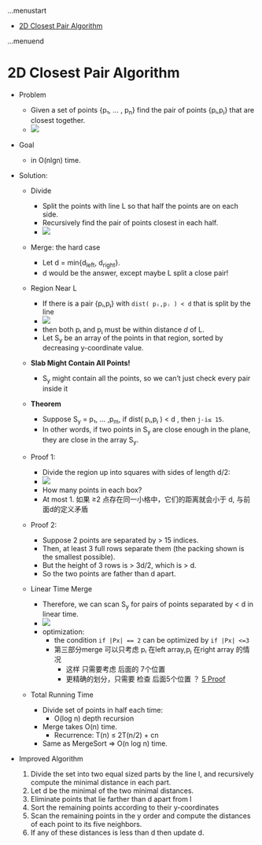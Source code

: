 ...menustart

- [2D Closest Pair Algorithm](#257e1d9294fecbcaba498a89b62ab52a)

...menuend


<h2 id="257e1d9294fecbcaba498a89b62ab52a"></h2>


# 2D Closest Pair Algorithm

- Problem
    - Given a set of points {p₁, ... , p<sub>n</sub>} find the pair of points {pᵢ,pⱼ} that are closest together.
    - ![](../imgs/algorithm_2d_cloestPair.png)
- Goal
    - in O(nlgn) time.
- Solution:
    - Divide
        - Split the points with line L so that half the points are on each side.
        - Recursively find the pair of points closest in each half.
        - ![](../imgs/algorithm_2d_cloestPair_divide.png)
    - Merge: the hard case
        - Let d = min{d<sub>left</sub>, d<sub>right</sub>}. 
        - d would be the answer, except maybe L split a close pair!
    - Region Near L
        - If there is a pair {pᵢ,pⱼ} with `dist( pᵢ,pⱼ ) < d`  that is split by the line
        - ![](../imgs/algorithm_2d_cloestPair_regoin_near_L.png)
        - then both  pᵢ and pⱼ must be within distance *d* of L.
        - Let S<sub>y</sub> be an array of the points in that region, sorted by decreasing y-coordinate value.
    - **Slab Might Contain All Points!**
        - S<sub>y</sub> might contain all the points, so we can’t just check every pair inside it
    - **Theorem** 
        - Suppose S<sub>y</sub> = p₁, ... ,p<sub>m</sub>, if dist( pᵢ,pⱼ ) < d , then `j-i≤ 15`.
        - In other words, if two points in S<sub>y</sub> are close enough in the plane, they are close in the array S<sub>y</sub>.
    - Proof 1:
        - Divide the region up into squares with sides of length d/2:
        - ![](../imgs/algorithm_2d_cloestPair_proof1.png)
        - How many points in each box? 
        - At most 1. 如果 ≥2 点存在同一小格中，它们的距离就会小于 d, 与前面d的定义矛盾
    - Proof 2:
        - Suppose 2 points are separated by > 15 indices.
        - Then, at least 3 full rows separate them (the packing shown is the smallest possible).
        - But the height of 3 rows is > 3d/2, which is > d.
        - So the two points are father than d apart.
    - Linear Time Merge
        - Therefore, we can scan   S<sub>y</sub> for pairs of points separated by < d in linear time. 
        - ![](../imgs/algorithm_2d_cloestPair_pseudo.png)
        - optimization:
            - the condition `if |Px| == 2` can be optimized by `if |Px| <=3 ` 
            - 第三部分merge 可以只考虑 pᵢ 在left array,pⱼ 在right array 的情况
                - 这样 只需要考虑 后面的 7个位置  
                - 更精确的划分，只需要 检查 后面5个位置 ？ [5 Proof](http://www.cs.mcgill.ca/~cs251/ClosestPair/ClosestPairDQ.html)

    - Total Running Time
        - Divide set of points in half each time:
            - O(log n) depth recursion
        - Merge takes O(n) time.
            - Recurrence: T(n) ≤ 2T(n/2) + cn
        - Same as MergeSort ⇒  O(n log n) time.

- Improved  Algorithm 
    1. Divide the set into two equal sized parts by the line l, and recursively compute the minimal distance in each part.
    2. Let d be the minimal of the two minimal distances.
    3. Eliminate points that lie farther than d apart from l
    4. Sort the remaining points according to their y-coordinates
    5. Scan the remaining points in the y order and compute the distances of each point to its five neighbors.
    6. If any of these distances is less than d then update d.



